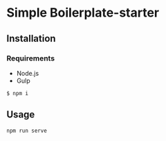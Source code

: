 # Simple Boilerplate-starter

## Installation

### Requirements

- Node.js
- Gulp

`$ npm i`

## Usage

```
npm run serve
```
